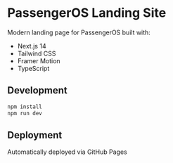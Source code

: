 # PassengerOS Landing Site

Modern landing page for PassengerOS built with:
- Next.js 14
- Tailwind CSS
- Framer Motion
- TypeScript

## Development
```bash
npm install
npm run dev
```

## Deployment
Automatically deployed via GitHub Pages 